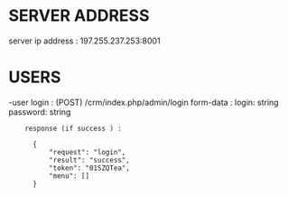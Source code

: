 # SERVER ADDRESS
  
  server ip address : 197.255.237.253:8001

# USERS

  -user login : (POST) /crm/index.php/admin/login
        form-data : 
          login: string
          password: string
       
        
        response (if success ) : 
          
          {
              "request": "login",
              "result": "success",
              "token": "01SZQTea",
              "menu": []
          }
            
